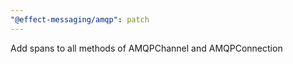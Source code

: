 ```yaml
---
"@effect-messaging/amqp": patch
---
```


Add spans to all methods of AMQPChannel and AMQPConnection
